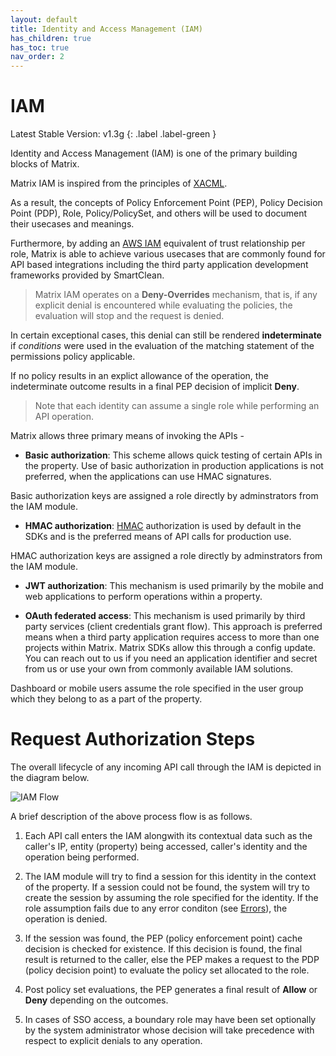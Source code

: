 ```yaml
---
layout: default
title: Identity and Access Management (IAM)
has_children: true
has_toc: true
nav_order: 2
---
```


# IAM
Latest Stable Version:
v1.3g
{: .label .label-green }

Identity and Access Management (IAM) is one of the primary building blocks of Matrix.

Matrix IAM is inspired from the principles of [XACML](https://www.oasis-open.org/committees/tc_home.php?wg_abbrev=xacml).

As a result, the concepts of Policy Enforcement Point (PEP), Policy Decision Point (PDP), Role, Policy/PolicySet, and others will be used to document their usecases and meanings.

Furthermore, by adding an [AWS IAM](https://docs.aws.amazon.com/IAM/latest/UserGuide/id_roles_terms-and-concepts.html) equivalent of trust relationship per role, Matrix is able to achieve various usecases that are commonly found for API based integrations including the third party application development frameworks provided by SmartClean.

> Matrix IAM operates on a **Deny-Overrides** mechanism, that is, if any explicit denial is encountered while evaluating the policies, the evaluation will stop and the request is denied.

In certain exceptional cases, this denial can still be rendered **indeterminate** if *conditions* were used in the evaluation of the matching statement of the permissions policy applicable.

If no policy results in an explict allowance of the operation, the indeterminate outcome results in a final PEP decision of implicit **Deny**.

> Note that each identity can assume a single role while performing an API operation.

Matrix allows three primary means of invoking the APIs -

- **Basic authorization**: This scheme allows quick testing of certain APIs in the property. Use of basic authorization in production applications is not preferred, when the applications can use HMAC signatures.

Basic authorization keys are assigned a role directly by adminstrators from the IAM module.

- **HMAC authorization**: [HMAC](https://www.rfc-editor.org/info/rfc2104) authorization is used by default in the SDKs and is the preferred means of API calls for production use.

HMAC authorization keys are assigned a role directly by adminstrators from the IAM module.

- **JWT authorization**: This mechanism is used primarily by the mobile and web applications to perform operations within a property.

- **OAuth federated access**: This mechanism is used primarily by third party services (client credentials grant flow). This approach is preferred means when a third party application requires access to more than one projects within Matrix. Matrix SDKs allow this through a config update.
You can reach out to us if you need an application identifier and secret from us or use your own from commonly available IAM solutions.

Dashboard or mobile users assume the role specified in the user group which they belong to as a part of the property.

# Request Authorization Steps
The overall lifecycle of any incoming API call through the IAM is depicted in the diagram below.

![IAM Flow](https://www.smartclean.io/matrix/images/iam/IAM-Flow-V1.jpeg)

A brief description of the above process flow is as follows.

1. Each API call enters the IAM alongwith its contextual data such as the caller's IP, entity (property) being accessed, caller's identity and the operation being performed.

2. The IAM module will try to find a session for this identity in the context of the property.
If a session could not be found, the system will try to create the session by assuming the role specified for the identity.
If the role assumption fails due to any error conditon (see [Errors](/iamErrors.html)), the operation is denied.

3. If the session was found, the PEP (policy enforcement point) cache decision is checked for existence.
If this decision is found, the final result is returned to the caller, else the PEP makes a request to the PDP (policy decision point) to evaluate the policy set allocated to the role.

4. Post policy set evaluations, the PEP generates a final result of **Allow** or **Deny** depending on the outcomes.

5. In cases of SSO access, a boundary role may have been set optionally by the system administrator whose decision will take precedence with respect to explicit denials to any operation.
